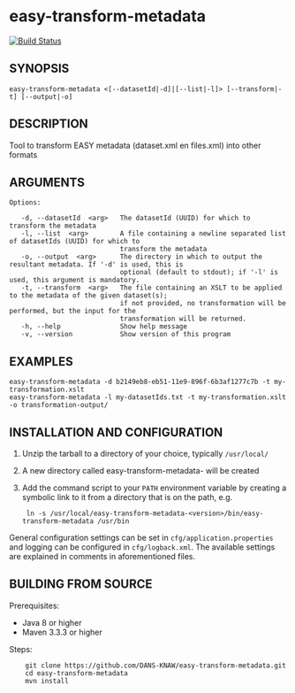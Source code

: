 easy-transform-metadata
===========
[![Build Status](https://travis-ci.org/DANS-KNAW/easy-transform-metadata.png?branch=master)](https://travis-ci.org/DANS-KNAW/easy-transform-metadata)

SYNOPSIS
--------

    easy-transform-metadata <[--datasetId|-d]|[--list|-l]> [--transform|-t] [--output|-o]


DESCRIPTION
-----------

Tool to transform EASY metadata (dataset.xml en files.xml) into other formats


ARGUMENTS
---------

    Options:

       -d, --datasetId  <arg>   The datasetId (UUID) for which to transform the metadata
       -l, --list  <arg>        A file containing a newline separated list of datasetIds (UUID) for which to
                                transform the metadata
       -o, --output  <arg>      The directory in which to output the resultant metadata. If '-d' is used, this is
                                optional (default to stdout); if '-l' is used, this argument is mandatory.
       -t, --transform  <arg>   The file containing an XSLT to be applied to the metadata of the given dataset(s);
                                if not provided, no transformation will be performed, but the input for the
                                transformation will be returned.
       -h, --help               Show help message
       -v, --version            Show version of this program

EXAMPLES
--------

    easy-transform-metadata -d b2149eb8-eb51-11e9-896f-6b3af1277c7b -t my-transformation.xslt
    easy-transform-metadata -l my-datasetIds.txt -t my-transformation.xslt -o transformation-output/


INSTALLATION AND CONFIGURATION
------------------------------


1. Unzip the tarball to a directory of your choice, typically `/usr/local/`
2. A new directory called easy-transform-metadata-<version> will be created
3. Add the command script to your `PATH` environment variable by creating a symbolic link to it from a directory that is
   on the path, e.g. 
   
        ln -s /usr/local/easy-transform-metadata-<version>/bin/easy-transform-metadata /usr/bin



General configuration settings can be set in `cfg/application.properties` and logging can be configured
in `cfg/logback.xml`. The available settings are explained in comments in aforementioned files.


BUILDING FROM SOURCE
--------------------

Prerequisites:

* Java 8 or higher
* Maven 3.3.3 or higher

Steps:

        git clone https://github.com/DANS-KNAW/easy-transform-metadata.git
        cd easy-transform-metadata
        mvn install
